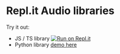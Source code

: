 # Repl.it Audio libraries

Try it out:
+ JS / TS library [![Run on Repl.it](https://repl.it/badge/github/replit/audio-libs)](https://repl.it/github/replit/audio-js)
+ Python library [demo here](https://repl.it/@AllAwesome497/Audio-Demo#main.py)


<!--## Want to contribute?-->

<!--Feel free to contribute your own libraries or change our libraries!-->
